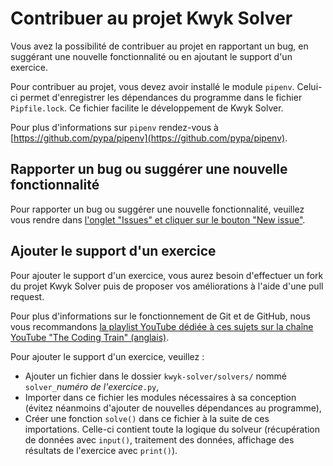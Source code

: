 # Contribuer au projet Kwyk Solver

Vous avez la possibilité de contribuer au projet en rapportant un bug, en suggérant une nouvelle fonctionnalité ou en ajoutant le support d'un exercice.

Pour contribuer au projet, vous devez avoir installé le module `pipenv`.
Celui-ci permet d'enregistrer les dépendances du programme dans le fichier
`Pipfile.lock`. Ce fichier facilite le développement de Kwyk Solver.

Pour plus d'informations sur `pipenv` rendez-vous à
[https://github.com/pypa/pipenv](https://github.com/pypa/pipenv).

## Rapporter un bug ou suggérer une nouvelle fonctionnalité

Pour rapporter un bug ou suggérer une nouvelle fonctionnalité, veuillez vous rendre dans [l'onglet "Issues" et cliquer sur le bouton "New issue"](https://github.com/younesaassila/Kwyk-Solver/issues/new/choose).

## Ajouter le support d'un exercice

Pour ajouter le support d'un exercice, vous aurez besoin d'effectuer un fork du projet Kwyk Solver puis de proposer vos améliorations à l'aide d'une pull request.

Pour plus d'informations sur le fonctionnement de Git et de GitHub, nous vous recommandons [la playlist YouTube dédiée à ces sujets sur la chaîne YouTube "The Coding Train" (anglais)](https://www.youtube.com/playlist?list=PLRqwX-V7Uu6ZF9C0YMKuns9sLDzK6zoiV).

Pour ajouter le support d'un exercice, veuillez :

- Ajouter un fichier dans le dossier `kwyk-solver/solvers/` nommé `solver_`_numéro de l'exercice_`.py`,
- Importer dans ce fichier les modules nécessaires à sa conception (évitez néanmoins d'ajouter de nouvelles dépendances au programme),
- Créer une fonction `solve()` dans ce fichier à la suite de ces importations. Celle-ci contient toute la logique du solveur (récupération de données avec `input()`, traitement des données, affichage des résultats de l'exercice avec `print()`).
